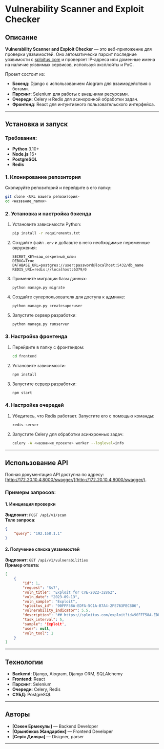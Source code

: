 # Vulnerability Scanner and Exploit Checker

## Описание

**Vulnerability Scanner and Exploit Checker** — это веб-приложение для проверки уязвимостей. Оно автоматически парсит последние уязвимости с [sploitus.com](https://sploitus.com) и проверяет IP-адреса или доменные имена на наличие уязвимых сервисов, используя эксплойты и PoC.  

Проект состоит из:
- **Бэкенд**: Django с использованием Aiogram для взаимодействия с ботами.
- **Парсинг**: Selenium для работы с внешними ресурсами.
- **Очереди**: Celery и Redis для асинхронной обработки задач.
- **Фронтенд**: React для интуитивного пользовательского интерфейса.

---

## Установка и запуск

### Требования:
- **Python** 3.10+
- **Node.js** 16+
- **PostgreSQL**
- **Redis**

### 1. Клонирование репозитория
Скопируйте репозиторий и перейдите в его папку:
```bash
git clone <URL вашего репозитория>
cd <название_папки>
```

### 2. Установка и настройка бэкенда
1. Установите зависимости Python:
   ```bash
   pip install -r requirements.txt
   ```

2. Создайте файл `.env` и добавьте в него необходимые переменные окружения:
   ```
   SECRET_KEY=ваш_секретный_ключ
   DEBUG=True
   DATABASE_URL=postgres://user:password@localhost:5432/db_name
   REDIS_URL=redis://localhost:6379/0
   ```

3. Примените миграции базы данных:
   ```bash
   python manage.py migrate
   ```

4. Создайте суперпользователя для доступа к админке:
   ```bash
   python manage.py createsuperuser
   ```

5. Запустите сервер разработки:
   ```bash
   python manage.py runserver
   ```

### 3. Настройка фронтенда
1. Перейдите в папку с фронтендом:
   ```bash
   cd frontend
   ```

2. Установите зависимости:
   ```bash
   npm install
   ```

3. Запустите сервер разработки:
   ```bash
   npm start
   ```

### 4. Настройка очередей
1. Убедитесь, что Redis работает. Запустите его с помощью команды:
   ```bash
   redis-server
   ```

2. Запустите Celery для обработки асинхронных задач:
   ```bash
   celery -A <название_проекта> worker --loglevel=info
   ```

---

## Использование API

Полная документация API доступна по адресу: [http://172.20.10.4:8000/swagger/](http://172.20.10.4:8000/swagger/).

### Примеры запросов:
#### 1. Инициация проверки
**Эндпоинт:** `POST /api/v1/scan`  
**Тело запроса:**
```json
{
    "query": "192.168.1.1"
}
```

#### 2. Получение списка уязвимостей
**Эндпоинт:** `GET /api/v1/vulnerabilities`  
**Пример ответа:**
```json
[
    {
        "id": 1,
        "request": "Ss7",
        "vuln_title": "Exploit for CVE-2022-32862",
        "vuln_date": "2023-09-13",
        "vuln_sample": "Exploit",
        "sploitus_id": "90FFF58A-EDFA-5C1A-B7A4-2FE763FECB06",
        "vulnerability_indicator": 5.5,
        "description": "## https://sploitus.com/exploit?id=90FFF58A-EDFA-5C1A-B7A4-2FE763FECB06\n%PDF-1.5\n%\ufffd\ufffd\ufffd\ufffd\n16 0 obj\n<<\n/Length 972 \n/Filter /FlateDecode\n>>\nstream..mvwmwklrmlermmtbjnjbenbjlkevkjlwmwkjdvnwkjvnwrkjnvkrnvkj.",
        "task_interval": 5,
        "sample": 'Exploit',
        "user": null,
        "vuln_tool": 1
    }
]
```

---

## Технологии

- **Backend**: Django, Aiogram, Django ORM, SQLAlchemy  
- **Frontend**: React  
- **Парсинг**: Selenium  
- **Очереди**: Celery, Redis  
- **СУБД**: PostgreSQL  

---

## Авторы

- **[Сәкен Ермекулы]** — Backend Developer  
- **[Орынбеков Жандарбек]** — Frontend Developer
- **[Серік Диляра]** — Disigner, parser

---

